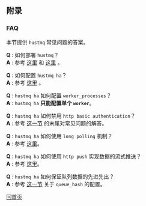 附录
--

### FAQ ###

本节提供 `hustmq` 常见问题的答案。

**Q** :  如何部署 `hustmq`？  
**A** :  参考 [这里](../guide/hustmq.md) 和 [这里](../guide/ha.md) 。

**Q** :  如何配置 `hustmq ha`？  
**A** :  参考 [这里](../advanced/ha/nginx.md) 。

**Q** :  `hustmq ha` 如何配置 `worker_processes`？  
**A** :  `hustmq ha` **只能配置单个 `worker`**。

**Q** :  `hustmq ha` 如何禁用 `http basic authentication`？  
**A** :  参考 [这一节](../advanced/ha/nginx.md) 的末尾对常见问题的解答。

**Q** :  `hustmq ha` 如何使用 `long polling` 机制？  
**A** :  参考 [这里](../api/ha.md)。

**Q** :  `hustmq ha` 如何使用 `http push` 实现数据的流式推送？  
**A** :  参考 [这里](../api/ha.md)。

**Q** :  `hustmq ha` 如何保证队列数据的先进先出？  
**A** :  参考 [这一节](../advanced/ha/nginx.md) 关于 `queue_hash` 的配置。

[回首页](../index.md)